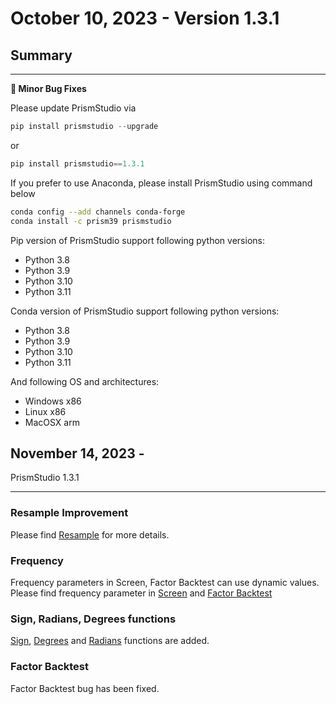 # October 10, 2023 - Version 1.3.1


## Summary

---

**🔗 Minor Bug Fixes**

Please update PrismStudio via

```python
pip install prismstudio --upgrade
```

or

```python
pip install prismstudio==1.3.1
```


If you prefer to use Anaconda, please install PrismStudio using command below

```bash
conda config --add channels conda-forge
conda install -c prism39 prismstudio
```

Pip version of PrismStudio support following python versions:
- Python 3.8
- Python 3.9
- Python 3.10
- Python 3.11

Conda version of PrismStudio support following python versions:
- Python 3.8
- Python 3.9
- Python 3.10
- Python 3.11

And following OS and architectures:
- Windows x86
- Linux x86
- MacOSX arm

## November 14, 2023 -
PrismStudio 1.3.1

---

### Resample Improvement
Please find [Resample](<#prism._PrismComponent.resample>) for more details.


### Frequency
Frequency parameters in Screen, Factor Backtest can use dynamic values. Please find frequency parameter in [Screen](<#prism.screen>) and [Factor Backtest](<#prism.factor_backtest>)


### Sign, Radians, Degrees functions
[Sign](<#prism._PrismComponent.sign>), [Degrees](<#prism._PrismComponent.degrees>) and [Radians](<#prism._PrismComponent.radians>) functions are added.


### Factor Backtest
Factor Backtest bug has been fixed.





